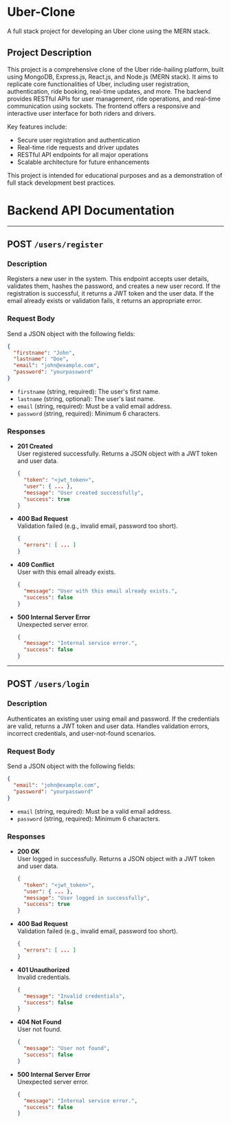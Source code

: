 # Uber-Clone
A full stack project for developing an Uber clone using the MERN stack.

## Project Description

This project is a comprehensive clone of the Uber ride-hailing platform, built using MongoDB, Express.js, React.js, and Node.js (MERN stack). It aims to replicate core functionalities of Uber, including user registration, authentication, ride booking, real-time updates, and more. The backend provides RESTful APIs for user management, ride operations, and real-time communication using sockets. The frontend offers a responsive and interactive user interface for both riders and drivers.

Key features include:
- Secure user registration and authentication
- Real-time ride requests and driver updates
- RESTful API endpoints for all major operations
- Scalable architecture for future enhancements

This project is intended for educational purposes and as a demonstration of full stack development best practices.

# Backend API Documentation

---

## POST `/users/register`

### Description

Registers a new user in the system. This endpoint accepts user details, validates them, hashes the password, and creates a new user record. If the registration is successful, it returns a JWT token and the user data. If the email already exists or validation fails, it returns an appropriate error.

### Request Body

Send a JSON object with the following fields:

```json
{
  "firstname": "John",
  "lastname": "Doe",
  "email": "john@example.com",
  "password": "yourpassword"
}
```

- `firstname` (string, required): The user's first name.
- `lastname` (string, optional): The user's last name.
- `email` (string, required): Must be a valid email address.
- `password` (string, required): Minimum 6 characters.

### Responses

- **201 Created**  
  User registered successfully. Returns a JSON object with a JWT token and user data.
  ```json
  {
    "token": "<jwt_token>",
    "user": { ... },
    "message": "User created successfully",
    "success": true
  }
  ```

- **400 Bad Request**  
  Validation failed (e.g., invalid email, password too short).
  ```json
  {
    "errors": [ ... ]
  }
  ```

- **409 Conflict**  
  User with this email already exists.
  ```json
  {
    "message": "User with this email already exists.",
    "success": false
  }
  ```

- **500 Internal Server Error**  
  Unexpected server error.
  ```json
  {
    "message": "Internal service error.",
    "success": false
  }
  ```

---

## POST `/users/login`

### Description

Authenticates an existing user using email and password. If the credentials are valid, returns a JWT token and user data. Handles validation errors, incorrect credentials, and user-not-found scenarios.

### Request Body

Send a JSON object with the following fields:

```json
{
  "email": "john@example.com",
  "password": "yourpassword"
}
```

- `email` (string, required): Must be a valid email address.
- `password` (string, required): Minimum 6 characters.

### Responses

- **200 OK**  
  User logged in successfully. Returns a JSON object with a JWT token and user data.
  ```json
  {
    "token": "<jwt_token>",
    "user": { ... },
    "message": "User logged in successfully",
    "success": true
  }
  ```

- **400 Bad Request**  
  Validation failed (e.g., invalid email, password too short).
  ```json
  {
    "errors": [ ... ]
  }
  ```

- **401 Unauthorized**  
  Invalid credentials.
  ```json
  {
    "message": "Invalid credentials",
    "success": false
  }
  ```

- **404 Not Found**  
  User not found.
  ```json
  {
    "message": "User not found",
    "success": false
  }
  ```

- **500 Internal Server Error**  
  Unexpected server error.
  ```json
  {
    "message": "Internal service error.",
    "success": false
  }
  ```